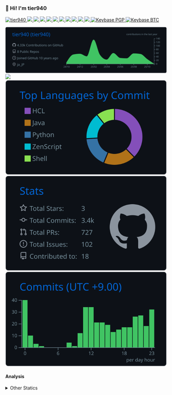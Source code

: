 ### 👋 Hi! I'm tier940

<p align="left"> 
  <a href="https://github.com/tier940/tier940/">
    <img src="https://komarev.com/ghpvc/?username=tier940" alt="tier940" />
  </a>
  <a href="http://twitter.com/tier940">
    <img height="20" src="https://img.shields.io/twitter/follow/tier940?label=Twitter&logo=twitter&style=flat" />
  </a>
  <a href="https://github.com/tier940">
    <img height="20" src="https://img.shields.io/github/followers/tier940?label=follow&logo=github&style=flat" />
  </a>
  <a href="https://www.reddit.com/user/tier940">
    <img height="20" src="https://img.shields.io/reddit/user-karma/combined/tier940?label=Reddit&logo=reddit&style=flat" />
  </a>
  <a href="https://stackoverflow.com/users/17317833/tier940">
    <img height="20" src="https://img.shields.io/stackexchange/stackoverflow/r/17317833?label=StackOverflow&logo=stack-overflow&style=flat" />
  </a>
  <a href="https://zenn.dev/tier940">
    <img height="20" src="https://zenn.badge.nikaera.com/s/tier940/likes" />
  </a>
  <a href="https://zenn.dev/tier940">
    <img height="20" src="https://zenn.badge.nikaera.com/s/tier940/followers" />
  </a>
  <a href="https://zenn.dev/tier940">
    <img height="20" src="https://zenn.badge.nikaera.com/s/tier940/articles" />
  </a>
  <a href="http://qiita.com/tier940">
    <img height="20" src="https://qiita-badge.apiapi.app/s/tier940/posts.svg" />
  </a>
  <a href="http://qiita.com/tier940">
    <img height="20" src="https://qiita-badge.apiapi.app/s/tier940/contributions.svg" />
  </a>
  <a href="https://github.com/tier940/tier940/">
    <img height="20" src="https://github.com/tier940/tier940/actions/workflows/main.yml/badge.svg" />
  </a>
  <a href="https://keybase.io/tier940">
    <img alt="Keybase PGP" src="https://img.shields.io/keybase/pgp/tier940">
  </a>
  <a href="https://keybase.io/tier940">
    <img alt="Keybase BTC" src="https://img.shields.io/keybase/btc/tier940">
  </a>
</p>

[![](https://raw.githubusercontent.com/tier940/tier940/main/profile-summary-card-output/github_dark/0-profile-details.svg)](https://github.com/vn7n24fzkq/github-profile-summary-cards)
[![](https://raw.githubusercontent.com/tier940/tier940/main/profile-summary-card-output/github_dark/1-repos-per-language.svg)](https://github.com/vn7n24fzkq/github-profile-summary-cards) [![](https://raw.githubusercontent.com/tier940/tier940/main/profile-summary-card-output/github_dark/2-most-commit-language.svg)](https://github.com/vn7n24fzkq/github-profile-summary-cards)
[![](https://raw.githubusercontent.com/tier940/tier940/main/profile-summary-card-output/github_dark/3-stats.svg)](https://github.com/vn7n24fzkq/github-profile-summary-cards) [![](https://raw.githubusercontent.com/tier940/tier940/main/profile-summary-card-output/github_dark/4-productive-time.svg)](https://github.com/vn7n24fzkq/github-profile-summary-cards)


#### Analysis
<!-- <img height="150" src="https://github.com/tier940/tier940/blob/master/images/stat.svg" alt="Alternative Text"/> -->

<details>
  <summary>Other Statics</summary>
  <!--START_SECTION:waka-->
![Code Time](http://img.shields.io/badge/Code%20Time-2%2C914%20hrs%2027%20mins-blue)

**🐱 My GitHub Data** 

> 📦 19.7 kB Used in GitHub's Storage 
 > 
> 💼 Opted to Hire
 > 
> 📜 10 Public Repositories 
 > 
> 🔑 1 Private Repositories 
 > 
**I'm an Early 🐤** 

```text
🌞 Morning                1213 commits        ████░░░░░░░░░░░░░░░░░░░░░   14.79 % 
🌆 Daytime                3022 commits        █████████░░░░░░░░░░░░░░░░   36.85 % 
🌃 Evening                3102 commits        █████████░░░░░░░░░░░░░░░░   37.82 % 
🌙 Night                  864 commits         ███░░░░░░░░░░░░░░░░░░░░░░   10.54 % 
```
📅 **I'm Most Productive on Saturday** 

```text
Monday                   828 commits         ███░░░░░░░░░░░░░░░░░░░░░░   10.10 % 
Tuesday                  1487 commits        █████░░░░░░░░░░░░░░░░░░░░   18.13 % 
Wednesday                910 commits         ███░░░░░░░░░░░░░░░░░░░░░░   11.10 % 
Thursday                 970 commits         ███░░░░░░░░░░░░░░░░░░░░░░   11.83 % 
Friday                   1026 commits        ███░░░░░░░░░░░░░░░░░░░░░░   12.51 % 
Saturday                 1667 commits        █████░░░░░░░░░░░░░░░░░░░░   20.33 % 
Sunday                   1313 commits        ████░░░░░░░░░░░░░░░░░░░░░   16.01 % 
```


📊 **This Week I Spent My Time On** 

```text
🕑︎ Time Zone: Asia/Tokyo

💬 Programming Languages: 
Java                     18 hrs 11 mins      █████████████████░░░░░░░░   66.48 % 
PHP                      1 hr 58 mins        ██░░░░░░░░░░░░░░░░░░░░░░░   07.23 % 
Other                    1 hr 15 mins        █░░░░░░░░░░░░░░░░░░░░░░░░   04.60 % 
YAML                     1 hr 14 mins        █░░░░░░░░░░░░░░░░░░░░░░░░   04.52 % 
Markdown                 1 hr 8 mins         █░░░░░░░░░░░░░░░░░░░░░░░░   04.16 % 

🔥 Editors: 
IntelliJ                 20 hrs 18 mins      ███████████████████░░░░░░   74.24 % 
VS Code                  7 hrs 2 mins        ██████░░░░░░░░░░░░░░░░░░░   25.76 % 

💻 Operating System: 
Windows                  24 hrs 34 mins      ██████████████████████░░░   89.83 % 
Linux                    2 hrs 46 mins       ███░░░░░░░░░░░░░░░░░░░░░░   10.17 % 
```

**I Mostly Code in Java** 

```text
Java                     11 repos            ███████████░░░░░░░░░░░░░░   44.00 % 
ZenScript                3 repos             ███░░░░░░░░░░░░░░░░░░░░░░   12.00 % 
HCL                      2 repos             ██░░░░░░░░░░░░░░░░░░░░░░░   08.00 % 
HTML                     1 repo              █░░░░░░░░░░░░░░░░░░░░░░░░   04.00 % 
Dockerfile               1 repo              █░░░░░░░░░░░░░░░░░░░░░░░░   04.00 % 
```



**Timeline**

![Lines of Code chart](https://raw.githubusercontent.com/tier940/tier940/main/assets/bar_graph.png)


 Last Updated on 03/12/2023 00:12:01 UTC
<!--END_SECTION:waka-->
</details>
